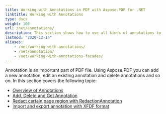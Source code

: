 ```yaml
---
title: Working with Annotations in PDF with Aspose.PDF for .NET
linktitle: Working with Annotations
type: docs
weight: 100
url: /net/annotations/
description: This section shows how to use all kinds of annotations to your PDF file with the Aspose.PDF library. Learn how to draw, open, or add an annotation in C# or VB.
lastmod: "2020-12-14"
aliases:
    - /net/working-with-annotations/
    - /net/annotation/
    - /net/working-with-annotations-facades/
---
```


Annotation is an important part of PDF file. Using Aspose.PDF you can add a new annotation, edit an existing annotation and delete annotations and so on. In this section covers the following topic:

- [Overview of Annotations](/pdf/net/overview-of-annotations/)
- [Add, Delete and Get Annotation](/pdf/net/add-delete-and-get-annotation/)
- [Redact certain page region with RedactionAnnotation](/pdf/net/redact-certain-page-region-with-redactionannotation/)
- [Import and export annotation with XFDF format](/pdf/net/import-export-xfdf/)

